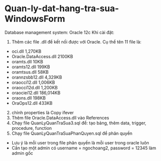 # Quan-ly-dat-hang-tra-sua-WindowsForm
Database management system: Oracle 12c
Khi cài đặt:
1. Thêm các file .dll để kết nối được với Oracle. Cụ thể tên 11 file là:
- oci.dll                 1,270KB
- Oracle.DataAccess.dll   2100KB
- oramts.dll              10KB
- oramts12.dll            199KB
- oramtsus.dll            58KB
- orannzsbb12.dll         4,329KB
- oraocci12.dll           1,006KB
- oraocci12d.dll          1,200KB
- oraociei12.dll          186,014KB
- oraons.dll              198KB
- OraOps12.dll            433KB

2. chỉnh properties là Copy ifever
3. Thêm file Oracle.DataAccess.dll vào References
4. Chạy file QuanLyQuanTraSua3.sql để: tạo bảng, thêm data, trigger, procedure, function 
5. Chạy file QuanLyQuanTraSuaPhanQuyen.sql để phân quyền 
- Lưu ý là mỗi user trong file phân quyền là mỗi user trong oracle luôn 
- Cần tạo một admin có username = ngochoang2, password = 12345 làm admin gốc
